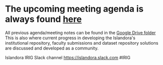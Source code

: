 # The upcoming meeting agenda is always found [here](http://bit.ly/irig-next-meeting-agenda)

All previous agenda/meeting notes can be found in the [Google Drive folder](https://drive.google.com/folderview?id=0BwbriDSNjBiJfldTZWFhelJYcjFRdzZCMzlxX2Y3N0FmTHJkYnRjNzlHd3ZXSlRZRi1iVGM&usp=sharing)
This is also where current progress in developing the Islandora's institutional repository, faculty submissions and dataset repository solutions are discussed and developed as a community.

Islandora IRIG Slack channel  https://islandora.slack.com #IRIG
